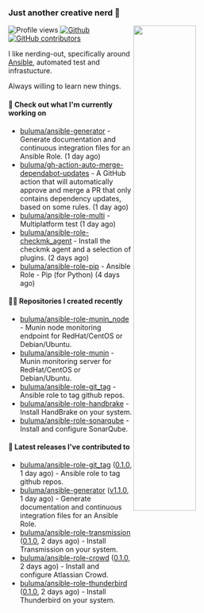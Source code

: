 ### Just another creative nerd 👋


![Profile views](https://gpvc.arturio.dev/buluma) <a href="https://gitstats.me/buluma">
  <img align="right" src="https://github-readme-stats.vercel.app/api?username=buluma&theme=gotham&show_icons=true" width="50%"/>
</a>
[![Github](https://img.shields.io/badge/-buluma-black?style=flat&labelColor=black&logo=github&logoColor=white&include_all_commits=true&count_private=true)](https://gitstats.me/buluma)
[![GitHub contributors](https://img.shields.io/github/contributors/buluma/badges.svg)](https://GitHub.com/buluma/badges/graphs/contributors/)

I like nerding-out, specifically around [Ansible](https://github.com/ansible/ansible), automated test and infrastucture.

Always willing to learn new things.

#### 👷 Check out what I'm currently working on

- [buluma/ansible-generator](https://github.com/buluma/ansible-generator) - Generate documentation and continuous integration files for an Ansible Role. (1 day ago)
- [buluma/gh-action-auto-merge-dependabot-updates](https://github.com/buluma/gh-action-auto-merge-dependabot-updates) - A GitHub action that will automatically approve and merge a PR that only contains dependency updates, based on some rules. (1 day ago)
- [buluma/ansible-role-multi](https://github.com/buluma/ansible-role-multi) - Multiplatform test (1 day ago)
- [buluma/ansible-role-checkmk_agent](https://github.com/buluma/ansible-role-checkmk_agent) - Install the checkmk agent and a selection of plugins. (2 days ago)
- [buluma/ansible-role-pip](https://github.com/buluma/ansible-role-pip) - Ansible Role - Pip (for Python) (4 days ago)

#### 👨‍💻 Repositories I created recently

- [buluma/ansible-role-munin_node](https://github.com/buluma/ansible-role-munin_node) - Munin node monitoring endpoint for RedHat/CentOS or Debian/Ubuntu.
- [buluma/ansible-role-munin](https://github.com/buluma/ansible-role-munin) - Munin monitoring server for RedHat/CentOS or Debian/Ubuntu.
- [buluma/ansible-role-git_tag](https://github.com/buluma/ansible-role-git_tag) - Ansible role to tag github repos.
- [buluma/ansible-role-handbrake](https://github.com/buluma/ansible-role-handbrake) - Install HandBrake on your system.
- [buluma/ansible-role-sonarqube](https://github.com/buluma/ansible-role-sonarqube) - Install and configure SonarQube.

#### 🚀 Latest releases I've contributed to

- [buluma/ansible-role-git_tag](https://github.com/buluma/ansible-role-git_tag) ([0.1.0](https://github.com/buluma/ansible-role-git_tag/releases/tag/0.1.0), 1 day ago) - Ansible role to tag github repos.
- [buluma/ansible-generator](https://github.com/buluma/ansible-generator) ([v1.1.0](https://github.com/buluma/ansible-generator/releases/tag/v1.1.0), 1 day ago) - Generate documentation and continuous integration files for an Ansible Role.
- [buluma/ansible-role-transmission](https://github.com/buluma/ansible-role-transmission) ([0.1.0](https://github.com/buluma/ansible-role-transmission/releases/tag/0.1.0), 2 days ago) - Install Transmission on your system.
- [buluma/ansible-role-crowd](https://github.com/buluma/ansible-role-crowd) ([0.1.0](https://github.com/buluma/ansible-role-crowd/releases/tag/0.1.0), 2 days ago) - Install and configure Atlassian Crowd.
- [buluma/ansible-role-thunderbird](https://github.com/buluma/ansible-role-thunderbird) ([0.1.0](https://github.com/buluma/ansible-role-thunderbird/releases/tag/0.1.0), 2 days ago) - Install Thunderbird on your system.



